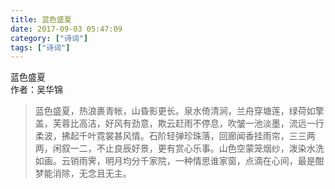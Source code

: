 ```yaml
---
title: 蓝色盛夏
date: 2017-09-03 05:47:09
category: ["诗词"]
tags: ["诗词"]
---
```

蓝色盛夏   
作者：吴华锦
> 蓝色盛夏，热浪裹青帐，山昏影更长。泉水倚清涧，兰舟穿塘莲，绿荷如擎盖，芙蓉比高洁，好风有劲意，欺云赶雨不停息，吹皱一池淡墨，流远一行柔波，拂起千叶霓裳甚风情。石阶轻弹珍珠落，回廊闻香挂雨帘，三三两两，闲叙一二，不止良辰好景，更有赏心乐事。山色空蒙笼烟纱，泼染水洗如画。云销雨霁，明月均分千家院，一种情思谁家窗，点滴在心间，最是酣梦能消除，无念且无主。
          

